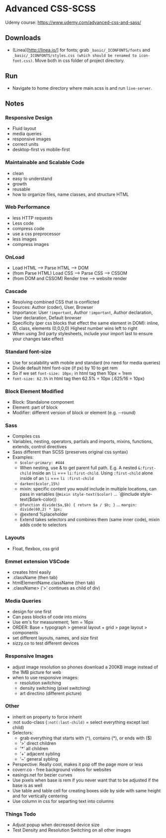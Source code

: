 # Advanced CSS-SCSS

Udemy course: https://www.udemy.com/advanced-css-and-sass/

## Downloads 

- (Linea)[http://linea.io/] for fonts; grab `_basic/_ICONFONTS/fonts` and `_basic/_ICONFONTS/styles.css (which should be renamed to icon-font.css)`. Move both in css folder of project directory.

## Run

- Navigate to home directory where main.scss is and run `live-server`.

## Notes

### Responsive Design
- Fluid layout
- media queries
- responsive images
- correct units
- desktop-first vs mobile-first

### Maintainable and Scalable Code
- clean
- easy to understand
- growth
- reusable
- how to organize files, name classes, and structure HTML

### Web Performance
- less HTTP requests
- Less code
- compress code
- use a css preprocessor
- less images
- compress images

### OnLoad
- Load HTML --> Parse HTML --> DOM
- (from Parse HTML) Load CSS --> Parse CSS --> CSSOM
- (from DOM and CSSOM) Render tree --> website render

### Cascade 
- Resolving combined CSS that is conflicted
- Sources: Author (coder), User, Browser
- Importance: User `!important`, Author `!important`, Author declaration, User declaration, Default browser
- Specificity (per css blocks that effect the same element in DOM): inline, ID, class, elements (0,0,0,0) Highest number wins left to right
- When using 3rd party stylesheets, include your import last to ensure your changes take effect

### Standard font-size
- Use for scalability with mobile and standard (no need for media queries)
- Divide default html font-size (if px) by 10 to get rem
- So if we set `font-size: 10px;` in html tag then 10px = 1rem
- `font-size: 62.5%` in html tag then 62.5% = 10px (.625/16 = 10px)

### <strong>B</strong>lock <strong>E</strong>lement <strong>M</strong>odified
- Block: Standalone component
- Element: part of block
- Modifier: different version of block or element (e.g. --round)

### Sass
- Compiles css
- Variables, nesting, operators, partials and imports, mixins, functions, extends, control directives
- Sass different than SCSS (preserves original css syntax)
- Examples:
    - `$color-primary: #444`
    - When nesting, use & to get parent full path. E.g. A nested `&:first-child` inside an `li` === `li:first-child`. Using `:first-child` alone inside of an `li` === `li :first-child`
    - `darken($color,15%)`
    - mixin: specific content you would include in multiple locations, can pass in variables (`@mixin style-text($color)` ... `@include style-text($dark-color))
    - `@function divide($a,$b) { return $a / $b; }` ... `margin: divide(60,2) * 1px;`
    - @extend %placeholder
    - Extend takes selectors and combines them (same inner code), mixin adds code to selectors

### Layouts
- Float, flexbox, css grid

### Emmet extension VSCode
- creates html easily
- .className (then tab)
- htmlElementName.className (then tab)
- .className> ('>' continues as child of div)

### Media Queries
- design for one first
- Can pass blocks of code into mixins
- Use em's for measurement; 1em = 16px
- ORDER: Base + typograph > general layout + grid > page layout > components
- set different layouts, names, and size first
- sizzy.co to test different devices

### Responsive Images
- adjust image resolution so phones download a 200KB image instead of the 1MB picture for web
- when to use responsive images:
    - resolution switching
    - density switching (pixel switching)
    - art directino (different picture)

### Other
- inherit on property to force inherit
- :not sudo-class (`:not(:last-child)` = select everything except last child)
- Selectors:
    - grab everything that starts with (^), contains (*), or ends with ($)
    - '>' direct children
    - '*' all children
    - '+' adjacent sybling
    - '~' general sybling
- Perspective: Really cool, makes it pop off the page more or less
- coverr.co - free background videos for websites
- easings.net for bezier curves
- Use pixels when base is rem if you never want that to be adjusted if the base is as well
- Use table and table cell for creating boxes side by side with same height and for vertically centering
- Use column in css for separting text into columns

### Things Todo
- Adjust popup when decreased device size
- Test Density and Resolution Switching on all other images

